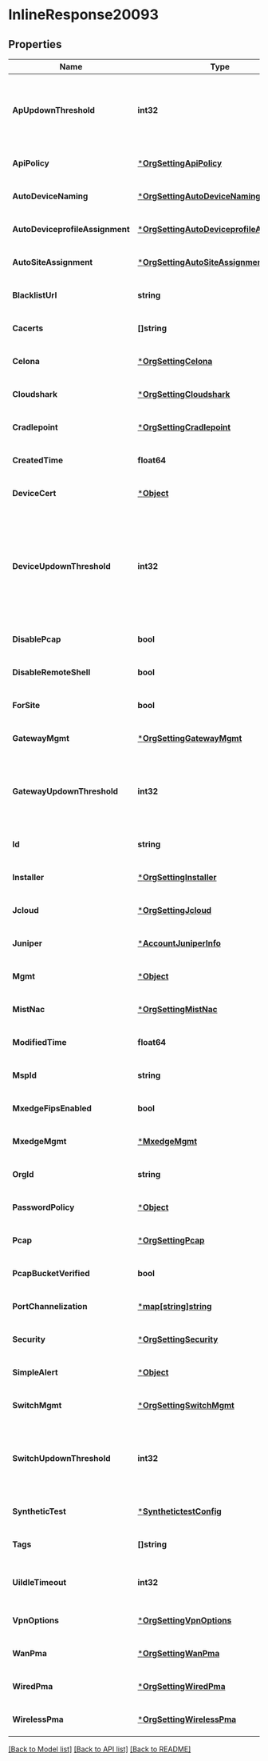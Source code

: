 # InlineResponse20093

## Properties
Name | Type | Description | Notes
------------ | ------------- | ------------- | -------------
**ApUpdownThreshold** | **int32** | enable threshold-based device down delivery for AP devices only. When configured it takes effect for AP devices and &#x60;device_updown_threshold&#x60; is ignored. | [optional] [default to 0]
**ApiPolicy** | [***OrgSettingApiPolicy**](org_setting_api_policy.md) |  | [optional] [default to null]
**AutoDeviceNaming** | [***OrgSettingAutoDeviceNaming**](org_setting_auto_device_naming.md) |  | [optional] [default to null]
**AutoDeviceprofileAssignment** | [***OrgSettingAutoDeviceprofileAssignment**](org_setting_auto_deviceprofile_assignment.md) |  | [optional] [default to null]
**AutoSiteAssignment** | [***OrgSettingAutoSiteAssignment**](org_setting_auto_site_assignment.md) |  | [optional] [default to null]
**BlacklistUrl** | **string** |  | [optional] [default to null]
**Cacerts** | **[]string** | list of PEM-encoded ca certs | [optional] [default to null]
**Celona** | [***OrgSettingCelona**](org_setting_celona.md) |  | [optional] [default to null]
**Cloudshark** | [***OrgSettingCloudshark**](org_setting_cloudshark.md) |  | [optional] [default to null]
**Cradlepoint** | [***OrgSettingCradlepoint**](org_setting_cradlepoint.md) |  | [optional] [default to null]
**CreatedTime** | **float64** |  | [optional] [default to null]
**DeviceCert** | [***Object**](.md) |  | [optional] [default to null]
**DeviceUpdownThreshold** | **int32** | enable threshold-based device down delivery via   * device-updowns webhooks topic,    * Mist Alert Framework; e.g. send AP/SW/GW down event only if AP/SW/GW Up is not seen within the threshold in minutes; 0 - 240, default is 0 (trigger immediate) | [optional] [default to 0]
**DisablePcap** | **bool** | whether to disallow Mist to analyze pcap files (this is required for marvis pcap) | [optional] [default to false]
**DisableRemoteShell** | **bool** | whether to disable remote shell access for an entire org | [optional] [default to false]
**ForSite** | **bool** |  | [optional] [default to null]
**GatewayMgmt** | [***OrgSettingGatewayMgmt**](org_setting_gateway_mgmt.md) |  | [optional] [default to null]
**GatewayUpdownThreshold** | **int32** | enable threshold-based device down delivery for Gateway devices only. When configured it takes effect for GW devices and &#x60;device_updown_threshold&#x60; is ignored. | [optional] [default to 0]
**Id** | **string** |  | [optional] [default to null]
**Installer** | [***OrgSettingInstaller**](org_setting_installer.md) |  | [optional] [default to null]
**Jcloud** | [***OrgSettingJcloud**](org_setting_jcloud.md) |  | [optional] [default to null]
**Juniper** | [***AccountJuniperInfo**](account_juniper_info.md) |  | [optional] [default to null]
**Mgmt** | [***Object**](.md) |  | [optional] [default to null]
**MistNac** | [***OrgSettingMistNac**](org_setting_mist_nac.md) |  | [optional] [default to null]
**ModifiedTime** | **float64** |  | [optional] [default to null]
**MspId** | **string** |  | [optional] [default to null]
**MxedgeFipsEnabled** | **bool** |  | [optional] [default to false]
**MxedgeMgmt** | [***MxedgeMgmt**](mxedge_mgmt.md) |  | [optional] [default to null]
**OrgId** | **string** |  | [optional] [default to null]
**PasswordPolicy** | [***Object**](.md) |  | [optional] [default to null]
**Pcap** | [***OrgSettingPcap**](org_setting_pcap.md) |  | [optional] [default to null]
**PcapBucketVerified** | **bool** |  | [optional] [default to null]
**PortChannelization** | [***map[string]string**](map.md) |  | [optional] [default to null]
**Security** | [***OrgSettingSecurity**](org_setting_security.md) |  | [optional] [default to null]
**SimpleAlert** | [***Object**](.md) |  | [optional] [default to null]
**SwitchMgmt** | [***OrgSettingSwitchMgmt**](org_setting_switch_mgmt.md) |  | [optional] [default to null]
**SwitchUpdownThreshold** | **int32** | enable threshold-based device down delivery for Switch devices only. When configured it takes effect for SW devices and &#x60;device_updown_threshold&#x60; is ignored. | [optional] [default to 0]
**SyntheticTest** | [***SynthetictestConfig**](synthetictest_config.md) |  | [optional] [default to null]
**Tags** | **[]string** | list of tags | [optional] [default to null]
**UiIdleTimeout** | **int32** | automatically logout the user when UI session is inactive. &#x60;0&#x60; means disabled | [optional] [default to 0]
**VpnOptions** | [***OrgSettingVpnOptions**](org_setting_vpn_options.md) |  | [optional] [default to null]
**WanPma** | [***OrgSettingWanPma**](org_setting_wan_pma.md) |  | [optional] [default to null]
**WiredPma** | [***OrgSettingWiredPma**](org_setting_wired_pma.md) |  | [optional] [default to null]
**WirelessPma** | [***OrgSettingWirelessPma**](org_setting_wireless_pma.md) |  | [optional] [default to null]

[[Back to Model list]](../README.md#documentation-for-models) [[Back to API list]](../README.md#documentation-for-api-endpoints) [[Back to README]](../README.md)

